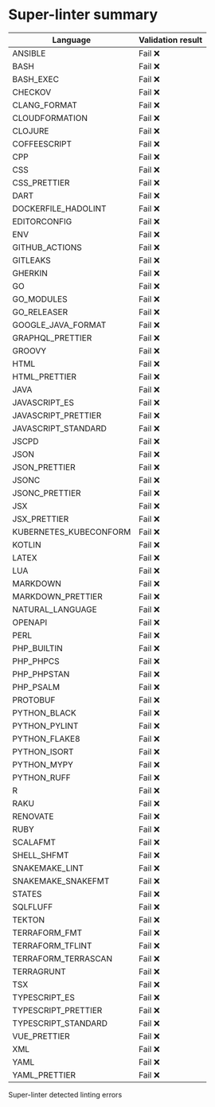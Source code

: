 # Super-linter summary

<!-- textlint-disable terminology -->

| Language               | Validation result |
| ---------------------- | ----------------- |
| ANSIBLE                | Fail ❌           |
| BASH                   | Fail ❌           |
| BASH_EXEC              | Fail ❌           |
| CHECKOV                | Fail ❌           |
| CLANG_FORMAT           | Fail ❌           |
| CLOUDFORMATION         | Fail ❌           |
| CLOJURE                | Fail ❌           |
| COFFEESCRIPT           | Fail ❌           |
| CPP                    | Fail ❌           |
| CSS                    | Fail ❌           |
| CSS_PRETTIER           | Fail ❌           |
| DART                   | Fail ❌           |
| DOCKERFILE_HADOLINT    | Fail ❌           |
| EDITORCONFIG           | Fail ❌           |
| ENV                    | Fail ❌           |
| GITHUB_ACTIONS         | Fail ❌           |
| GITLEAKS               | Fail ❌           |
| GHERKIN                | Fail ❌           |
| GO                     | Fail ❌           |
| GO_MODULES             | Fail ❌           |
| GO_RELEASER            | Fail ❌           |
| GOOGLE_JAVA_FORMAT     | Fail ❌           |
| GRAPHQL_PRETTIER       | Fail ❌           |
| GROOVY                 | Fail ❌           |
| HTML                   | Fail ❌           |
| HTML_PRETTIER          | Fail ❌           |
| JAVA                   | Fail ❌           |
| JAVASCRIPT_ES          | Fail ❌           |
| JAVASCRIPT_PRETTIER    | Fail ❌           |
| JAVASCRIPT_STANDARD    | Fail ❌           |
| JSCPD                  | Fail ❌           |
| JSON                   | Fail ❌           |
| JSON_PRETTIER          | Fail ❌           |
| JSONC                  | Fail ❌           |
| JSONC_PRETTIER         | Fail ❌           |
| JSX                    | Fail ❌           |
| JSX_PRETTIER           | Fail ❌           |
| KUBERNETES_KUBECONFORM | Fail ❌           |
| KOTLIN                 | Fail ❌           |
| LATEX                  | Fail ❌           |
| LUA                    | Fail ❌           |
| MARKDOWN               | Fail ❌           |
| MARKDOWN_PRETTIER      | Fail ❌           |
| NATURAL_LANGUAGE       | Fail ❌           |
| OPENAPI                | Fail ❌           |
| PERL                   | Fail ❌           |
| PHP_BUILTIN            | Fail ❌           |
| PHP_PHPCS              | Fail ❌           |
| PHP_PHPSTAN            | Fail ❌           |
| PHP_PSALM              | Fail ❌           |
| PROTOBUF               | Fail ❌           |
| PYTHON_BLACK           | Fail ❌           |
| PYTHON_PYLINT          | Fail ❌           |
| PYTHON_FLAKE8          | Fail ❌           |
| PYTHON_ISORT           | Fail ❌           |
| PYTHON_MYPY            | Fail ❌           |
| PYTHON_RUFF            | Fail ❌           |
| R                      | Fail ❌           |
| RAKU                   | Fail ❌           |
| RENOVATE               | Fail ❌           |
| RUBY                   | Fail ❌           |
| SCALAFMT               | Fail ❌           |
| SHELL_SHFMT            | Fail ❌           |
| SNAKEMAKE_LINT         | Fail ❌           |
| SNAKEMAKE_SNAKEFMT     | Fail ❌           |
| STATES                 | Fail ❌           |
| SQLFLUFF               | Fail ❌           |
| TEKTON                 | Fail ❌           |
| TERRAFORM_FMT          | Fail ❌           |
| TERRAFORM_TFLINT       | Fail ❌           |
| TERRAFORM_TERRASCAN    | Fail ❌           |
| TERRAGRUNT             | Fail ❌           |
| TSX                    | Fail ❌           |
| TYPESCRIPT_ES          | Fail ❌           |
| TYPESCRIPT_PRETTIER    | Fail ❌           |
| TYPESCRIPT_STANDARD    | Fail ❌           |
| VUE_PRETTIER           | Fail ❌           |
| XML                    | Fail ❌           |
| YAML                   | Fail ❌           |
| YAML_PRETTIER          | Fail ❌           |

<!-- textlint-enable terminology -->

Super-linter detected linting errors
